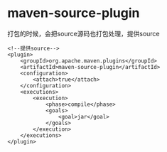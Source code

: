 # maven-source-plugin
打包的时候，会把source源码也打包处理，提供source

    <!--提供source-->
    <plugin>
        <groupId>org.apache.maven.plugins</groupId>
        <artifactId>maven-source-plugin</artifactId>
        <configuration>
            <attach>true</attach>
        </configuration>
        <executions>
            <execution>
                <phase>compile</phase>
                <goals>
                    <goal>jar</goal>
                </goals>
            </execution>
        </executions>
    </plugin>
